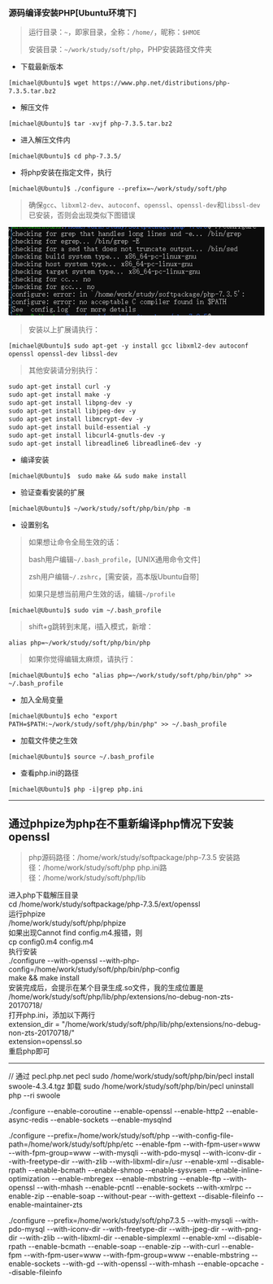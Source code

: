 ### 源码编译安装PHP[Ubuntu环境下]

> 运行目录：`~`，即家目录，全称：`/home/`，昵称：`$HMOE`
>
> 安装目录：`~/work/study/soft/php`，PHP安装路径文件夹

* 下载最新版本

```
[michael@Ubuntu]$ wget https://www.php.net/distributions/php-7.3.5.tar.bz2
```

* 解压文件

```
[michael@Ubuntu]$ tar -xvjf php-7.3.5.tar.bz2
```

* 进入解压文件内

```
[michael@Ubuntu]$ cd php-7.3.5/
```

* 将php安装在指定文件，执行

```
[michael@Ubuntu]$ ./configure --prefix=~/work/study/soft/php
```

> 确保`gcc`、`libxml2-dev`、`autoconf`、`openssl`、`openssl-dev`和`libssl-dev`已安装，否则会出现类似下图错误  

![](./image/1.png)

> 安装以上扩展请执行：

```
[michael@Ubuntu]$ sudo apt-get -y install gcc libxml2-dev autoconf openssl openssl-dev libssl-dev 
``` 

> 其他安装请分别执行：

```
sudo apt-get install curl -y
sudo apt-get install make -y
sudo apt-get install libpng-dev -y
sudo apt-get install libjpeg-dev -y
sudo apt-get install libmcrypt-dev -y
sudo apt-get install build-essential -y
sudo apt-get install libcurl4-gnutls-dev -y
sudo apt-get install libreadline6 libreadline6-dev -y
```

* 编译安装

```
[michael@Ubuntu]$  sudo make && sudo make install
```

* 验证查看安装的扩展

```
[michael@Ubuntu]$ ~/work/study/soft/php/bin/php -m
```
 
* 设置别名

> 如果想让命令全局生效的话：
>
> bash用户编辑`~/.bash_profile`，[UNIX通用命令文件]
>
> zsh用户编辑`~/.zshrc`，[需安装，高本版Ubuntu自带]
>
> 如果只是想当前用户生效的话，编辑`~/profile`

```
[michael@Ubuntu]$ sudo vim ~/.bash_profile
```

> shift+g跳转到末尾，i插入模式，新增：

```
alias php=~/work/study/soft/php/bin/php
```

> 如果你觉得编辑太麻烦，请执行：

```
[michael@Ubuntu]$ echo "alias php=~/work/study/soft/php/bin/php" >> ~/.bash_profile
```

* 加入全局变量
```
[michael@Ubuntu]$ echo "export PATH=$PATH:~/work/study/soft/php/bin/php" >> ~/.bash_profile
```

* 加载文件使之生效

```
[michael@Ubuntu]$ source ~/.bash_profile
```

* 查看php.ini的路径

```
[michael@Ubuntu]$ php -i|grep php.ini
```

---

##  通过phpize为php在不重新编译php情况下安装openssl  
>php源码路径：/home/work/study/softpackage/php-7.3.5 
安装路径：/home/work/study/soft/php
php.ini路径：/home/work/study/soft/php/lib  

进入php下载解压目录  
cd /home/work/study/softpackage/php-7.3.5/ext/openssl  
运行phpize  
  /home/work/study/soft/php/phpize  
如果出现Cannot find config.m4.报错，则  
  cp config0.m4 config.m4  
执行安装  
./configure --with-openssl --with-php-config=/home/work/study/soft/php/bin/php-config  
make && make install  
安装完成后，会提示在某个目录生成.so文件，我的生成位置是  
/home/work/study/soft/php/lib/php/extensions/no-debug-non-zts-20170718/  
打开php.ini，添加以下两行  
extension_dir = "/home/work/study/soft/php/lib/php/extensions/no-debug-non-zts-20170718/"  
extension=openssl.so  
重启php即可  


-------- 
 // 通过 pecl.php.net  pecl
sudo /home/work/study/soft/php/bin/pecl  install swoole-4.3.4.tgz
卸载   sudo /home/work/study/soft/php/bin/pecl  uninstall                                       
php --ri swoole

  
  
  ./configure --enable-coroutine  --enable-openssl   --enable-http2   --enable-async-redis  --enable-sockets  --enable-mysqlnd
  
  
  
  ./configure --prefix=/home/work/study/soft/php  --with-config-file-path=/home/work/study/soft/php/etc --enable-fpm --with-fpm-user=www --with-fpm-group=www --with-mysqli --with-pdo-mysql --with-iconv-dir --with-freetype-dir --with-zlib --with-libxml-dir=/usr --enable-xml --disable-rpath --enable-bcmath --enable-shmop --enable-sysvsem --enable-inline-optimization  --enable-mbregex --enable-mbstring  --enable-ftp --with-openssl --with-mhash --enable-pcntl --enable-sockets --with-xmlrpc --enable-zip --enable-soap --without-pear --with-gettext --disable-fileinfo --enable-maintainer-zts 
  

./configure --prefix=/home/work/study/soft/php7.3.5 --with-mysqli --with-pdo-mysql --with-iconv-dir --with-freetype-dir --with-jpeg-dir --with-png-dir --with-zlib --with-libxml-dir --enable-simplexml --enable-xml --disable-rpath --enable-bcmath --enable-soap --enable-zip --with-curl --enable-fpm --with-fpm-user=www --with-fpm-group=www --enable-mbstring --enable-sockets --with-gd --with-openssl --with-mhash --enable-opcache --disable-fileinfo


